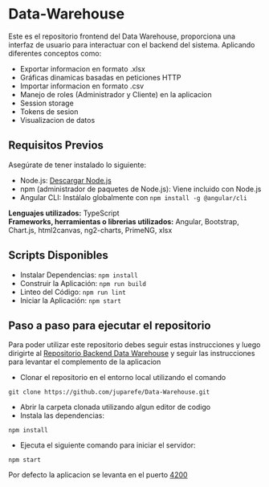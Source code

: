 # Data-Warehouse

Este es el repositorio frontend del Data Warehouse, proporciona una interfaz de usuario para interactuar con el backend del sistema. Aplicando diferentes conceptos como:
* Exportar informacion en formato .xlsx
* Gráficas dinamicas basadas en peticiones HTTP
* Importar informacion en formato .csv
* Manejo de roles (Administrador y Cliente) en la aplicacion
* Session storage
* Tokens de sesion
* Visualizacion de datos

## Requisitos Previos

Asegúrate de tener instalado lo siguiente:

- Node.js: [Descargar Node.js](https://nodejs.org/)
- npm (administrador de paquetes de Node.js): Viene incluido con Node.js
- Angular CLI: Instálalo globalmente con `npm install -g @angular/cli`

**Lenguajes utilizados:** TypeScript  
**Frameworks, herramientas o librerias utilizados:** Angular, Bootstrap, Chart.js, html2canvas, ng2-charts, PrimeNG, xlsx

## Scripts Disponibles
* Instalar Dependencias: `npm install`
* Construir la Aplicación: `npm run build`
* Linteo del Código: `npm run lint`
* Iniciar la Aplicación: `npm start`

## Paso a paso para ejecutar el repositorio
Para poder utilizar este repositorio debes seguir estas instrucciones y luego dirigirte al [Repositorio Backend Data Warehouse](https://github.com/juparefe/Data-Warehouse-Server) y seguir las instrucciones para levantar el complemento de la aplicacion
* Clonar el repositorio en el entorno local utilizando el comando 
```
git clone https://github.com/juparefe/Data-Warehouse.git
```
* Abrir la carpeta clonada utilizando algun editor de codigo
* Instala las dependencias:
```
npm install
```
* Ejecuta el siguiente comando para iniciar el servidor:
```
npm start
```
Por defecto la aplicacion se levanta en el puerto [4200](http://localhost:4200/)
